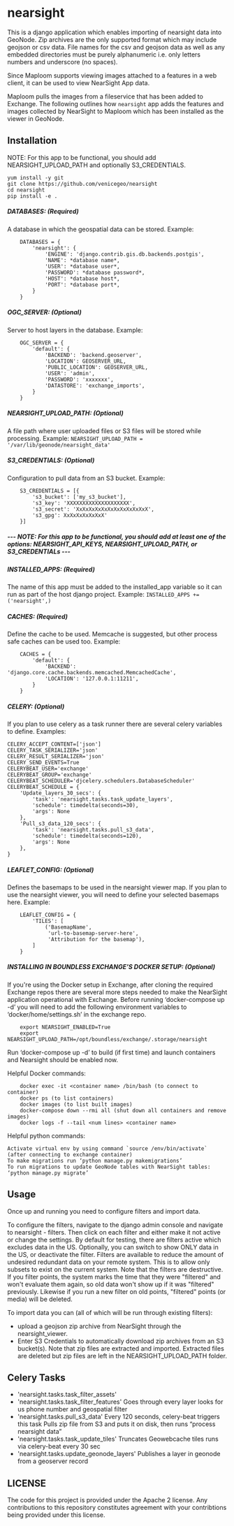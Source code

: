 # nearsight

This is a django application which enables importing of nearsight data into GeoNode. Zip archives are the only supported format which
may include geojson or csv data. File names for the csv and geojson data as well as any embedded directories must be purely alphanumeric i.e.
only letters numbers and underscore (no spaces).


Since Maploom supports viewing images attached to a features in a web client, it can be used to view NearSight App data.

Maploom pulls the images from a fileservice that has been added to Exchange. The following outlines how `nearsight` app adds the features and images collected by NearSight to Maploom which has been installed as the viewer in GeoNode. 


## Installation
NOTE: For this app to be functional, you should add NEARSIGHT_UPLOAD_PATH and optionally S3_CREDENTIALS.
```
yum install -y git 
git clone https://github.com/venicegeo/nearsight
cd nearsight
pip install -e .
```


##### DATABASES: (Required)
A database in which the geospatial data can be stored. 
Example: 
```
    DATABASES = {
        'nearsight': {
            'ENGINE': 'django.contrib.gis.db.backends.postgis',
            'NAME': *database name*,
            'USER': *database user*,
            'PASSWORD': *database password*,
            'HOST': *database host*,
            'PORT': *database port*,
        }
    }
 ```

##### OGC_SERVER: (Optional)
Server to host layers in the database.
Example:
```
    OGC_SERVER = {
        'default': {
            'BACKEND': 'backend.geoserver',
            'LOCATION': GEOSERVER_URL,
            'PUBLIC_LOCATION': GEOSERVER_URL,
            'USER': 'admin',
            'PASSWORD': 'xxxxxxx',
            'DATASTORE': 'exchange_imports',
        }
    }
```
            
##### NEARSIGHT_UPLOAD_PATH: (Optional)
A file path where user uploaded files or S3 files will be stored while processing.
Example: `NEARSIGHT_UPLOAD_PATH = '/var/lib/geonode/nearsight_data'`

##### S3_CREDENTIALS: (Optional)
Configuration to pull data from an S3 bucket.
Example: 
```
    S3_CREDENTIALS = [{
        's3_bucket': ['my_s3_bucket'],
        's3_key': 'XXXXXXXXXXXXXXXXXXXX',
        's3_secret': 'XxXxXxXxXxXxXxXxXxXxXxX',
        's3_gpg': XxXxXxXxXxXxX'
    }]
```

##### --- NOTE: For this app to be functional, you should add at least one of the options: NEARSIGHT_API_KEYS, NEARSIGHT_UPLOAD_PATH, or S3_CREDENTIALs ---

##### INSTALLED_APPS: (Required)
The name of this app must be added to the installed_app variable so it can run as part of the host django project.
Example: `INSTALLED_APPS += ('nearsight',)`

##### CACHES: (Required)
Define the cache to be used. Memcache is suggested, but other process safe caches can be used too.
Example: 
```
    CACHES = {
        'default': {
            'BACKEND': 'django.core.cache.backends.memcached.MemcachedCache',
            'LOCATION': '127.0.0.1:11211',
        }
    }
```

##### CELERY: (Optional)
If you plan to use celery as a task runner there are several celery variables to define.
Examples:
```
CELERY_ACCEPT_CONTENT=['json']
CELERY_TASK_SERIALIZER='json'
CELERY_RESULT_SERIALIZER='json'
CELERY_SEND_EVENTS=True
CELERYBEAT_USER='exchange'
CELERYBEAT_GROUP='exchange'
CELERYBEAT_SCHEDULER='djcelery.schedulers.DatabaseScheduler'
CELERYBEAT_SCHEDULE = {
    'Update_layers_30_secs': {
        'task': 'nearsight.tasks.task_update_layers',
        'schedule': timedelta(seconds=30),
        'args': None
    },
    'Pull_s3_data_120_secs': {
        'task': 'nearsight.tasks.pull_s3_data',
        'schedule': timedelta(seconds=120),
        'args': None
    },
}
```

##### LEAFLET_CONFIG: (Optional)
Defines the basemaps to be used in the nearsight viewer map. If you plan to use the nearsight viewer, you will need to define your selected basemaps here.
Example: 
```
    LEAFLET_CONFIG = {
        'TILES': [
            ('BasemapName',
             'url-to-basemap-server-here',
             'Attribution for the basemap'),
        ]
    }
```

##### INSTALLING IN BOUNDLESS EXCHANGE'S DOCKER SETUP: (Optional)
If you're using the Docker setup in Exchange, after cloning the required Exchange repos there are several more steps needed to make the NearSight application operational with Exchange.  Before running ‘docker-compose up -d’ you will need to add the following environment variables to ‘docker/home/settings.sh’ in the exchange repo.

```
    export NEARSIGHT_ENABLED=True
    export NEARSIGHT_UPLOAD_PATH=/opt/boundless/exchange/.storage/nearsight
```  
Run ‘docker-compose up -d’ to build (if first time) and launch containers and Nearsight should be enabled now.

Helpful Docker commands:
```
    docker exec -it <container name> /bin/bash (to connect to container)
    docker ps (to list containers)
    docker images (to list built images)
    docker-compose down --rmi all (shut down all containers and remove images)
    docker logs -f --tail <num lines> <container name>
```
Helpful python commands:
```
Activate virtual env by using command `source /env/bin/activate` (after connecting to exchange container)
To make migrations run ‘python manage.py makemigrations’
To run migrations to update GeoNode tables with NearSight tables: ‘python manage.py migrate’

```

## Usage
Once up and running you need to configure filters and import data.

To configure the filters, navigate to the django admin console and navigate to nearsight - filters.
Then click on each filter and either make it not active or change the settings.  By default for testing, there are filters active which excludes data in the US.  Optionally, you can switch to show ONLY data in the US, or deactivate the filter.
Filters are available to reduce the amount of undesired redundant data on your remote system.  This is to allow only subsets to exist on the current system. Note that the filters are destructive. If you filter points, the system marks the time that they were "filtered" and won't evaluate them again, so old data won't show up if it was "filtered" previously.  Likewise if you run a new filter on old points, "filtered" points (or media) will be deleted.

To import data you can (all of which will be run through existing filters):
 - upload a geojson zip archive from NearSight through the nearsight_viewer.
 - Enter S3 Credentials to automatically download zip archives from an S3 bucket(s).
 Note that zip files are extracted and imported.  Extracted files are deleted but zip files are left in the NEARSIGHT_UPLOAD_PATH folder.

## Celery Tasks
 - 'nearsight.tasks.task_filter_assets'
 - 'nearsight.tasks.task_filter_features'
    Goes through every layer looks for us phone number and geospatial filter
 - 'nearsight.tasks.pull_s3_data'
    Every 120 seconds, celery-beat triggers this task
    Pulls zip file from S3 and puts it on disk, then runs “process nearsight data”
 - 'nearsight.tasks.task_update_tiles'
    Truncates Geowebcache tiles runs via celery-beat every 30 sec
 - 'nearsight.tasks.update_geonode_layers'
    Publishes a layer in geonode from a geoserver record

##  LICENSE

The code for this project is provided under the Apache 2 license. Any contributions to this repository constitutes agreement with your contribtions being provided under this license. 
